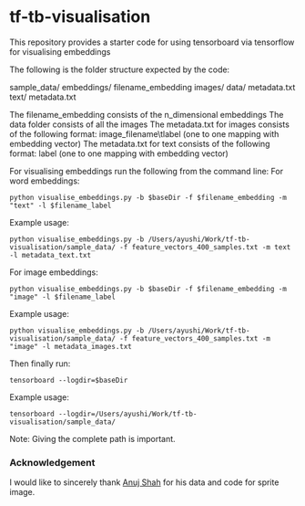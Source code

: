 # tf-tb-visualisation
This repository provides a starter code for using tensorboard via tensorflow for visualising embeddings


The following is the folder structure expected by the code:

sample_data/
	embeddings/
		filename_embedding
	images/
		data/
		metadata.txt
	text/
		metadata.txt


The filename_embedding consists of the n_dimensional embeddings
The data folder consists of all the images
The metadata.txt for images consists of the following format: image_filename\tlabel (one to one mapping with embedding vector)
The metadata.txt for text consists of the following format: label (one to one mapping with embedding vector)


For visualising embeddings run the following from the command line:
For word embeddings:

``` 
python visualise_embeddings.py -b $baseDir -f $filename_embedding -m "text" -l $filename_label
```
Example usage:
```
python visualise_embeddings.py -b /Users/ayushi/Work/tf-tb-visualisation/sample_data/ -f feature_vectors_400_samples.txt -m text -l metadata_text.txt
```

For image embeddings:
```
python visualise_embeddings.py -b $baseDir -f $filename_embedding -m "image" -l $filename_label
```
Example usage:
```
python visualise_embeddings.py -b /Users/ayushi/Work/tf-tb-visualisation/sample_data/ -f feature_vectors_400_samples.txt -m "image" -l metadata_images.txt
```

Then finally run:
```
tensorboard --logdir=$baseDir
```
Example usage:
```
tensorboard --logdir=/Users/ayushi/Work/tf-tb-visualisation/sample_data/
```

Note: Giving the complete path is important. 

### Acknowledgement
I would like to sincerely thank [Anuj Shah](https://github.com/anujshah1003) for his data and code for sprite image. 
